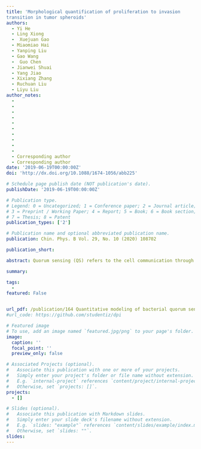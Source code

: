 ```yaml
---
title: 'Morphological quantification of proliferation to invasion
transition in tumor spheroids'
authors:
  - Yi He
  - Ling Xiong
  -  Xuejuan Gao
  - Miaomiao Hai
  - Yanping Liu
  - Gao Wang
  -  Guo Chen
  - Jianwei Shuai
  - Yang Jiao
  - Xixiang Zhang
  - Ruchuan Liu
  - Liyu Liu
author_notes:
  - 
  - 
  -  
  - 
  - 
  - 
  - 
  - 
  - 
  - 
  - Corresponding author
  - Corresponding author
date: '2019-06-19T00:00:00Z'
doi: 'http://dx.doi.org/10.1088/1674-1056/abb225'

# Schedule page publish date (NOT publication's date).
publishDate: '2019-06-19T00:00:00Z'

# Publication type.
# Legend: 0 = Uncategorized; 1 = Conference paper; 2 = Journal article;
# 3 = Preprint / Working Paper; 4 = Report; 5 = Book; 6 = Book section;
# 7 = Thesis; 8 = Patent
publication_types: ['2']

# Publication name and optional abbreviated publication name.
publication: Chin. Phys. B Vol. 29, No. 10 (2020) 108702

publication_short: 

abstract: Quorum sensing (QS) refers to the cell communication through signaling molecules that regulate many important biological functions of bacteria by monitoring their population density. Although a wide spectrum of studies on the QS system mechanisms have been carried out in experiments, mathematical modeling to explore the QS system has become a powerful approach as well. In this paper, we review the research progress of network modeling in bacterial QS to capture the system’s underlying mechanisms. There are four types of QS system models for bacteria the Gram-negative QS system model, the Gram-positive QS system model, the model for both Gram-negative and Gram-positive QS system, and the synthetic QS system model. These QS system models are mostly described by the ordinary differential equations (ODE)or partial differential equations (PDE) to study the changes of signaling molecule dynamics in time and space and the cell population density variations. Besides the deterministic simulations, the stochastic modeling approaches have also been introduced to discuss the noise effects on kinetics in QS systems. Taken together, these current modeling efforts advance our understanding of the QS system by providing systematic and quantitative dynamics description, which can hardly be obtained in experiments.

summary: 

tags:
  - 
featured: False


url_pdf: /publication/164 Quantitative modeling of bacterial quorum sensing dynamics in time and space/164 Quantitative modeling of bacterial quorum sensing dynamics in time and space.pdf
#url_code: https://github.com/studentiz/dpi

# Featured image
# To use, add an image named `featured.jpg/png` to your page's folder.
image:
  caption: ''
  focal_point: ''
  preview_only: false

# Associated Projects (optional).
#   Associate this publication with one or more of your projects.
#   Simply enter your project's folder or file name without extension.
#   E.g. `internal-project` references `content/project/internal-project/index.md`.
#   Otherwise, set `projects: []`.
projects:
  - []

# Slides (optional).
#   Associate this publication with Markdown slides.
#   Simply enter your slide deck's filename without extension.
#   E.g. `slides: "example"` references `content/slides/example/index.md`.
#   Otherwise, set `slides: ""`.
slides:
---
```



